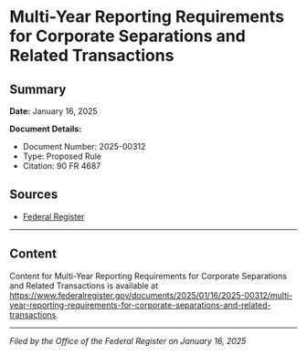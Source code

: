 # Multi-Year Reporting Requirements for Corporate Separations and Related Transactions

## Summary

**Date:** January 16, 2025

**Document Details:**
- Document Number: 2025-00312
- Type: Proposed Rule
- Citation: 90 FR 4687

## Sources
- [Federal Register](https://www.federalregister.gov/documents/2025/01/16/2025-00312/multi-year-reporting-requirements-for-corporate-separations-and-related-transactions)

---

## Content

Content for Multi-Year Reporting Requirements for Corporate Separations and Related Transactions is available at https://www.federalregister.gov/documents/2025/01/16/2025-00312/multi-year-reporting-requirements-for-corporate-separations-and-related-transactions.

---

*Filed by the Office of the Federal Register on January 16, 2025*
